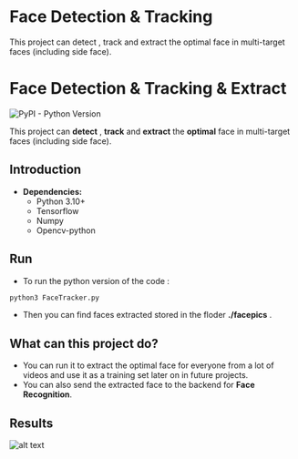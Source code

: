 # Face Detection & Tracking

This project can detect , track and extract the optimal face in multi-target faces (including side face).



# Face Detection & Tracking & Extract
![PyPI - Python Version](https://img.shields.io/pypi/pyversions/Django.svg)

   This project can **detect** , **track** and **extract** the **optimal** face in multi-target faces (including side face).
   
## Introduction
* **Dependencies:**
	* Python 3.10+
	* Tensorflow
	* Numpy
	* Opencv-python

## Run
* To run the python version of the code :
```sh
python3 FaceTracker.py
```
* Then you can find  faces extracted stored in the floder **./facepics** .
## What can this project do?

* You can run it to extract the optimal face for everyone from a lot of videos and use it as a training set later on in future projects.
* You can also send the extracted face to the backend for **Face Recognition**.



## Results
![alt text](https://github.com/Rozcy/Face-Tracker/blob/main/Gifs/FaceTrackerExampleCropped.gif)


